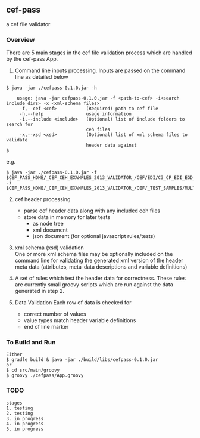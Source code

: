 ## cef-pass

a cef file validator


### Overview

There are 5 main stages in the cef file validation process which are handled by the cef-pass App.

1. Command line inputs processing.
Inputs are passed on the command line as detailed below

```console
$ java -jar ./cefpass-0.1.0.jar -h

    usage: java -jar cefpass-0.1.0.jar -f <path-to-cef> -i<search include dirs> -x <xml-schema files>
     -f,--cef <cef>           (Required) path to cef file
     -h,--help                usage information
     -i,--include <include>   (Optional) list of include folders to search for
                              ceh files
     -x,--xsd <xsd>           (Optional) list of xml schema files to validate
                              header data against
$                              
``` 

e.g.      
```console                        
$ java -jar ./cefpass-0.1.0.jar -f $CEF_PASS_HOME/_CEF_CEH_EXAMPLES_2013_VALIDATOR_/CEF/EDI/C3_CP_EDI_EGD__20111009_V01.cef.gz -i $CEF_PASS_HOME/_CEF_CEH_EXAMPLES_2013_VALIDATOR_/CEF/_TEST_SAMPLES/MULTI_LEVEL_INCLUDES,$CEF_PASS_HOME/_CEF_CEH_EXAMPLES_2013_VALIDATOR_/HEADERS,$CEF_PASS_HOME/_CEF_CEH_EXAMPLES_2013_VALIDATOR_/HEADERS/EDI,$CEF_PASS_HOME/_CEF_CEH_EXAMPLES_2013_VALIDATOR_/HEADERS/EFW,$CEF_PASS_HOME/_CEF_CEH_EXAMPLES_2013_VALIDATOR_/HEADERS/PEACE
```     
    
2. cef header processing
    - parse cef header data along with any included ceh files
    - store data in memory for later tests
        - as node tree
        - xml document
        - json document (for optional javascript rules/tests)

            
3. xml schema (xsd) validation            
One or more xml schema files may be optionally included on the command line for validating the generated xml version of the header meta data
(attributes, meta-data descriptions and variable definitions)
    
4. A set of rules which test the header data for correctness.
These rules are currently small groovy scripts which are run against the data generated in step 2.

5. Data Validation
Each row of data is checked for
    - correct number of values
    - value types match header variable definitions
    - end of line marker
   



### To Build and Run

```console
Either
$ gradle build & java -jar ./build/libs/cefpass-0.1.0.jar
or 
$ cd src/main/groovy
$ groovy ./cefpass/App.groovy
```    

    
### TODO 
    stages
    1. testing
    2. testing
    3. in progress
    4. in progress
    5. in progress
        